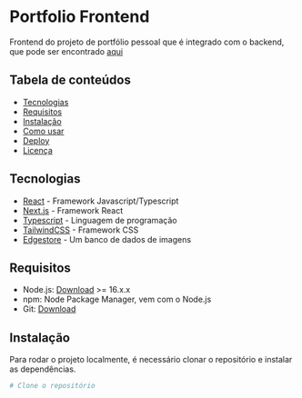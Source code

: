 # Portfolio Frontend

<!-- descrição breve -->

Frontend do projeto de portfólio pessoal que é integrado com o backend, que pode ser encontrado [aqui](https://github.com/GabrielFeBe/portfolio-backend)

## Tabela de conteúdos

- [Tecnologias](#tecnologias)
- [Requisitos](#requisitos)
- [Instalação](#instalação)
- [Como usar](#como-usar)
- [Deploy](#deploy)
- [Licença](#licença)

## Tecnologias

- [React](https://pt-br.reactjs.org/) - Framework Javascript/Typescript
- [Next.js](https://nextjs.org/) - Framework React
- [Typescript](https://www.typescriptlang.org/) - Linguagem de programação
- [TailwindCSS](https://tailwindcss.com/) - Framework CSS
- [Edgestore](https://edgestore.app/) - Um banco de dados de imagens

## Requisitos

- Node.js: [Download](https://nodejs.org/en/download/) >= 16.x.x
- npm: Node Package Manager, vem com o Node.js
- Git: [Download](https://git-scm.com/downloads)

## Instalação

Para rodar o projeto localmente, é necessário clonar o repositório e instalar as dependências.

```bash
# Clone o repositório
```
